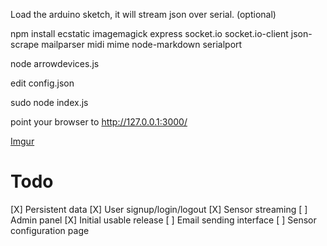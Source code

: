Load the arduino sketch, it will stream json over serial. (optional)

npm install ecstatic imagemagick express socket.io socket.io-client json-scrape mailparser midi mime node-markdown serialport

node arrowdevices.js

edit config.json

sudo node index.js

point your browser to http://127.0.0.1:3000/

[Imgur](http://i.imgur.com/s5PXZ.png)

Todo
=======

[X] Persistent data
[X] User signup/login/logout
[X] Sensor streaming
[ ] Admin panel
[X] Initial usable release
[ ] Email sending interface
[ ] Sensor configuration page



